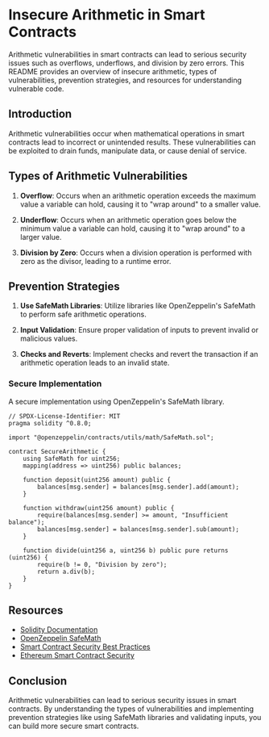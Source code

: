 # Insecure Arithmetic in Smart Contracts

Arithmetic vulnerabilities in smart contracts can lead to serious security issues such as overflows, underflows, and division by zero errors. This README provides an overview of insecure arithmetic, types of vulnerabilities, prevention strategies, and resources for understanding vulnerable code.

## Introduction

Arithmetic vulnerabilities occur when mathematical operations in smart contracts lead to incorrect or unintended results. These vulnerabilities can be exploited to drain funds, manipulate data, or cause denial of service.

## Types of Arithmetic Vulnerabilities

1. **Overflow**: Occurs when an arithmetic operation exceeds the maximum value a variable can hold, causing it to "wrap around" to a smaller value.
   
2. **Underflow**: Occurs when an arithmetic operation goes below the minimum value a variable can hold, causing it to "wrap around" to a larger value.

3. **Division by Zero**: Occurs when a division operation is performed with zero as the divisor, leading to a runtime error.

## Prevention Strategies

1. **Use SafeMath Libraries**: Utilize libraries like OpenZeppelin's SafeMath to perform safe arithmetic operations.
   
2. **Input Validation**: Ensure proper validation of inputs to prevent invalid or malicious values.

3. **Checks and Reverts**: Implement checks and revert the transaction if an arithmetic operation leads to an invalid state.

### Secure Implementation

A secure implementation using OpenZeppelin's SafeMath library.

```solidity
// SPDX-License-Identifier: MIT
pragma solidity ^0.8.0;

import "@openzeppelin/contracts/utils/math/SafeMath.sol";

contract SecureArithmetic {
    using SafeMath for uint256;
    mapping(address => uint256) public balances;

    function deposit(uint256 amount) public {
        balances[msg.sender] = balances[msg.sender].add(amount);
    }

    function withdraw(uint256 amount) public {
        require(balances[msg.sender] >= amount, "Insufficient balance");
        balances[msg.sender] = balances[msg.sender].sub(amount);
    }

    function divide(uint256 a, uint256 b) public pure returns (uint256) {
        require(b != 0, "Division by zero");
        return a.div(b);
    }
}
```

## Resources

- [Solidity Documentation](https://docs.soliditylang.org/)
- [OpenZeppelin SafeMath](https://docs.openzeppelin.com/contracts/3.x/api/math#SafeMath)
- [Smart Contract Security Best Practices](https://consensys.github.io/smart-contract-best-practices/)
- [Ethereum Smart Contract Security](https://ethereum.org/en/developers/docs/smart-contracts/security/)

## Conclusion

Arithmetic vulnerabilities can lead to serious security issues in smart contracts. By understanding the types of vulnerabilities and implementing prevention strategies like using SafeMath libraries and validating inputs, you can build more secure smart contracts.